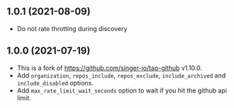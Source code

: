 1.0.1 (2021-08-09)
------------------
- Do not rate throtting during discovery

1.0.0 (2021-07-19)
------------------

- This is a fork of https://github.com/singer-io/tap-github v1.10.0. 
- Add `organization`, `repos_include`, `repos_exclude`, `include_archived` and `include_disabled` options.
- Add `max_rate_limit_wait_seconds` option to wait if you hit the github api limit.
